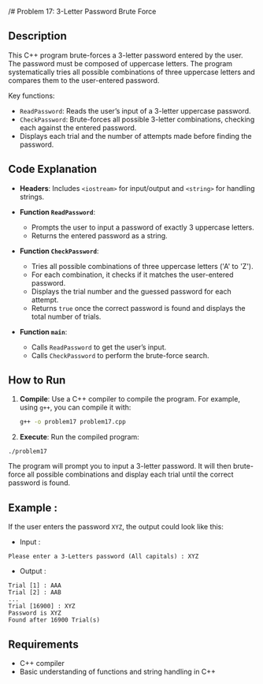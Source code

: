 /# Problem 17: 3-Letter Password Brute Force

## Description
This C++ program brute-forces a 3-letter password entered by the user. The password must be composed of uppercase letters. The program systematically tries all possible combinations of three uppercase letters and compares them to the user-entered password.

Key functions:
- `ReadPassword`: Reads the user’s input of a 3-letter uppercase password.
- `CheckPassword`: Brute-forces all possible 3-letter combinations, checking each against the entered password.
- Displays each trial and the number of attempts made before finding the password.

## Code Explanation

- **Headers**: Includes `<iostream>` for input/output and `<string>` for handling strings.

- **Function `ReadPassword`**:
  - Prompts the user to input a password of exactly 3 uppercase letters.
  - Returns the entered password as a string.

- **Function `CheckPassword`**:
  - Tries all possible combinations of three uppercase letters ('A' to 'Z').
  - For each combination, it checks if it matches the user-entered password.
  - Displays the trial number and the guessed password for each attempt.
  - Returns `true` once the correct password is found and displays the total number of trials.

- **Function `main`**:
  - Calls `ReadPassword` to get the user’s input.
  - Calls `CheckPassword` to perform the brute-force search.

## How to Run

1. **Compile**: Use a C++ compiler to compile the program. For example, using `g++`, you can compile it with:
   ```bash
   g++ -o problem17 problem17.cpp

   ```

 2. **Execute**: Run the compiled program:
 ```
./problem17
 ```
The program will prompt you to input a 3-letter password. It will then brute-force all possible combinations and display each trial until the correct password is found.

## Example :
If the user enters the password `XYZ`, the output could look like this:
- Input :
```
Please enter a 3-Letters password (All capitals) : XYZ
```
- Output :
```
Trial [1] : AAA
Trial [2] : AAB
...
Trial [16900] : XYZ
Password is XYZ
Found after 16900 Trial(s)
```


## Requirements
- C++ compiler
- Basic understanding of functions and string handling in C++
